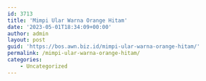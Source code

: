 ```yaml
---
id: 3713
title: 'Mimpi Ular Warna Orange Hitam'
date: '2023-05-01T18:34:09+00:00'
author: admin
layout: post
guid: 'https://bos.awn.biz.id/mimpi-ular-warna-orange-hitam/'
permalink: /mimpi-ular-warna-orange-hitam/
categories:
    - Uncategorized
---
```



